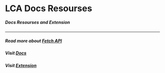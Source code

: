 # LCA Docs Resourses
##### Docs Resourses and Extension
***

##### Read more about [Fetch API](https://developer.mozilla.org/en-US/docs/Web/API/Fetch_API/Using_Fetch)

##### Visit [Docs](https://learncomputeracademy.github.io/docs-resourse/)

##### Visit [Extension](https://learncomputeracademy.github.io/docs-resourse/extension.html)

